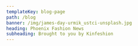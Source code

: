 ```yaml
---
templateKey: blog-page
path: /blog
banner: /img/james-day-urmik_ustci-unsplash.jpg
heading: Phoenix Fashion News
subheading: Brought to you by Kinfeshion
---
```

